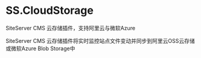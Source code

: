 # SS.CloudStorage

SiteServer CMS 云存储插件，支持阿里云与微软Azure

SiteServer CMS 云存储插件将实时监控站点文件变动并同步到阿里云OSS云存储或微软Azure Blob Storage中